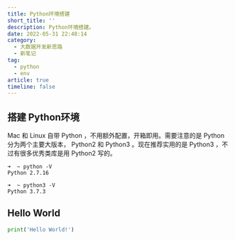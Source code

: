 ```yaml
---
title: Python环境搭建
short_title: ''
description: Python环境搭建。
date: 2022-05-31 22:48:14
category:
  - 大数据开发新思路
  - 新笔记
tag:
  - python
  - env
article: true
timeline: false
---
```

## 搭建 Python环境

Mac 和 Linux 自带 Python ，不用额外配置，开箱即用。需要注意的是 Python 分为两个主要大版本， Python2 和 Python3 。现在推荐实用的是 Python3 ，不过有很多优秀类库是用 Python2 写的。

```
➜  ~ python -V
Python 2.7.16
```

```
➜  ~ python3 -V
Python 3.7.3
```

## Hello World

```python
print('Hello World!')
```